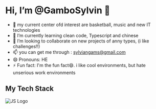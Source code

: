 # Hi, I’m @GamboSylvin 👋

- 👀 my current center ofd interest are basketball, music and new IT technologies
- 🌱 I’m currently learning clean code, Typescript and chinese
- 💞️ I’m looking to collaborate on new projects of anny types, (i like challenges!!)
- 📫 you can get me through : sylviangams@gmail.com
- 😄 Pronouns: HE
- ⚡ Fun fact: I'm the fun fact😄. i like cool environments, but hate unserious work environments

## My Tech Stack
![JS Logo]("Javascript")

<!---
GamboSylvin/GamboSylvin is a ✨ special ✨ repository because its `README.md` (this file) appears on your GitHub profile.
You can click the Preview link to take a look at your changes.
--->
